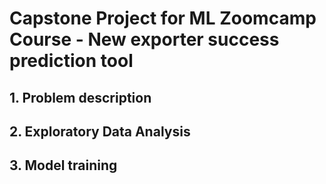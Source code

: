 # Capstone Project for ML Zoomcamp Course - New exporter success prediction tool

## 1. Problem description
## 2. Exploratory Data Analysis
## 3. Model training
